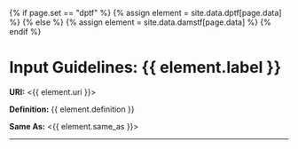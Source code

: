{% if page.set == "dptf" %}
	{% assign element = site.data.dptf[page.data] %}
{% else %}
	{% assign element = site.data.damstf[page.data] %}
{% endif %}

# Input Guidelines: {{ element.label }}

__URI:__ <{{ element.uri }}>

__Definition:__ {{ element.definition }}

__Same As:__ <{{ element.same_as }}>

---
